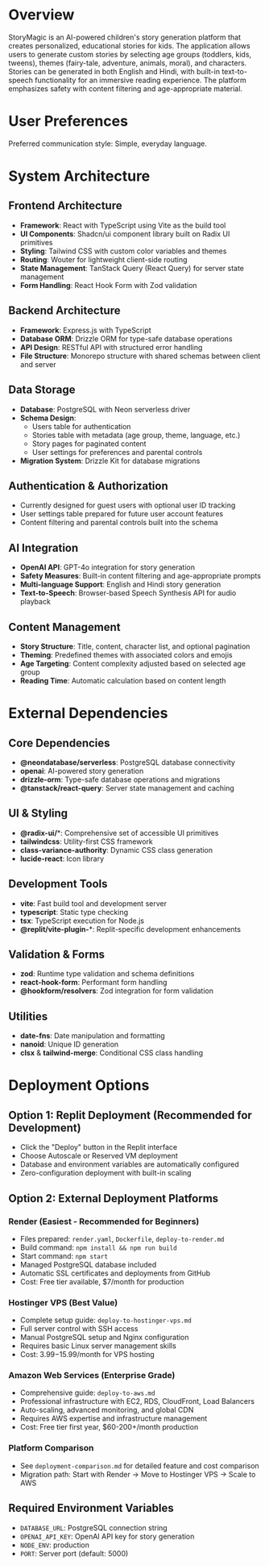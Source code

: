 # Overview

StoryMagic is an AI-powered children's story generation platform that creates personalized, educational stories for kids. The application allows users to generate custom stories by selecting age groups (toddlers, kids, tweens), themes (fairy-tale, adventure, animals, moral), and characters. Stories can be generated in both English and Hindi, with built-in text-to-speech functionality for an immersive reading experience. The platform emphasizes safety with content filtering and age-appropriate material.

# User Preferences

Preferred communication style: Simple, everyday language.

# System Architecture

## Frontend Architecture
- **Framework**: React with TypeScript using Vite as the build tool
- **UI Components**: Shadcn/ui component library built on Radix UI primitives
- **Styling**: Tailwind CSS with custom color variables and themes
- **Routing**: Wouter for lightweight client-side routing
- **State Management**: TanStack Query (React Query) for server state management
- **Form Handling**: React Hook Form with Zod validation

## Backend Architecture
- **Framework**: Express.js with TypeScript
- **Database ORM**: Drizzle ORM for type-safe database operations
- **API Design**: RESTful API with structured error handling
- **File Structure**: Monorepo structure with shared schemas between client and server

## Data Storage
- **Database**: PostgreSQL with Neon serverless driver
- **Schema Design**: 
  - Users table for authentication
  - Stories table with metadata (age group, theme, language, etc.)
  - Story pages for paginated content
  - User settings for preferences and parental controls
- **Migration System**: Drizzle Kit for database migrations

## Authentication & Authorization
- Currently designed for guest users with optional user ID tracking
- User settings table prepared for future user account features
- Content filtering and parental controls built into the schema

## AI Integration
- **OpenAI API**: GPT-4o integration for story generation
- **Safety Measures**: Built-in content filtering and age-appropriate prompts
- **Multi-language Support**: English and Hindi story generation
- **Text-to-Speech**: Browser-based Speech Synthesis API for audio playback

## Content Management
- **Story Structure**: Title, content, character list, and optional pagination
- **Theming**: Predefined themes with associated colors and emojis
- **Age Targeting**: Content complexity adjusted based on selected age group
- **Reading Time**: Automatic calculation based on content length

# External Dependencies

## Core Dependencies
- **@neondatabase/serverless**: PostgreSQL database connectivity
- **openai**: AI-powered story generation
- **drizzle-orm**: Type-safe database operations and migrations
- **@tanstack/react-query**: Server state management and caching

## UI & Styling
- **@radix-ui/***: Comprehensive set of accessible UI primitives
- **tailwindcss**: Utility-first CSS framework
- **class-variance-authority**: Dynamic CSS class generation
- **lucide-react**: Icon library

## Development Tools
- **vite**: Fast build tool and development server
- **typescript**: Static type checking
- **tsx**: TypeScript execution for Node.js
- **@replit/vite-plugin-***: Replit-specific development enhancements

## Validation & Forms
- **zod**: Runtime type validation and schema definitions
- **react-hook-form**: Performant form handling
- **@hookform/resolvers**: Zod integration for form validation

## Utilities
- **date-fns**: Date manipulation and formatting
- **nanoid**: Unique ID generation
- **clsx** & **tailwind-merge**: Conditional CSS class handling

# Deployment Options

## Option 1: Replit Deployment (Recommended for Development)
- Click the "Deploy" button in the Replit interface
- Choose Autoscale or Reserved VM deployment
- Database and environment variables are automatically configured
- Zero-configuration deployment with built-in scaling

## Option 2: External Deployment Platforms

### Render (Easiest - Recommended for Beginners)
- Files prepared: `render.yaml`, `Dockerfile`, `deploy-to-render.md`
- Build command: `npm install && npm run build`
- Start command: `npm start`
- Managed PostgreSQL database included
- Automatic SSL certificates and deployments from GitHub
- Cost: Free tier available, $7/month for production

### Hostinger VPS (Best Value)
- Complete setup guide: `deploy-to-hostinger-vps.md`
- Full server control with SSH access
- Manual PostgreSQL setup and Nginx configuration
- Requires basic Linux server management skills
- Cost: $3.99-$15.99/month for VPS hosting

### Amazon Web Services (Enterprise Grade)
- Comprehensive guide: `deploy-to-aws.md`
- Professional infrastructure with EC2, RDS, CloudFront, Load Balancers
- Auto-scaling, advanced monitoring, and global CDN
- Requires AWS expertise and infrastructure management
- Cost: Free tier first year, $60-200+/month production

### Platform Comparison
- See `deployment-comparison.md` for detailed feature and cost comparison
- Migration path: Start with Render → Move to Hostinger VPS → Scale to AWS

## Required Environment Variables
- `DATABASE_URL`: PostgreSQL connection string
- `OPENAI_API_KEY`: OpenAI API key for story generation
- `NODE_ENV`: production
- `PORT`: Server port (default: 5000)